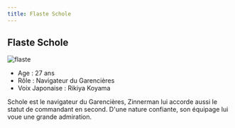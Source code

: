 ```yaml
---
title: Flaste Schole
---
```


Flaste Schole
-------------

![flaste](/images/stories/saga/unicorn/persos/neozeon/flaste.jpg)
- Age : 27 ans  
- Rôle : Navigateur du Garencières  
- Voix Japonaise : Rikiya Koyama


Schole est le navigateur du Garencières, Zinnerman lui accorde aussi le statut de commandant en second. D'une nature confiante, son équipage lui voue une grande admiration.

